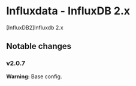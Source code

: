 # Influxdata - InfluxDB 2.x

[InfluxDB2]Influxdb 2.x


## Notable changes

### v2.0.7
**Warning:** Base config.